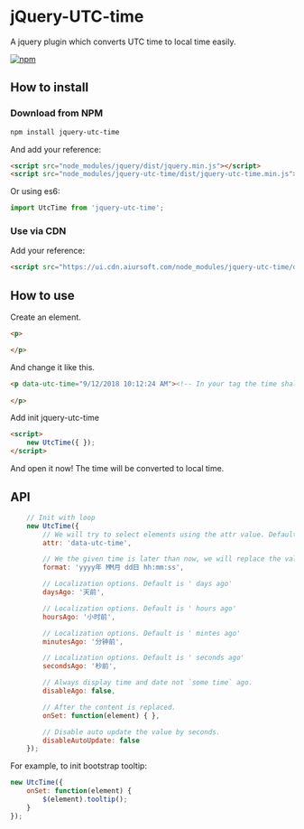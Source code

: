 # jQuery-UTC-time

A jquery plugin which converts UTC time to local time easily.

[![npm](https://img.shields.io/npm/v/jquery-utc-time.svg?style=flat)](https://www.npmjs.com/package/jquery-utc-time)

## How to install

### Download from NPM

```bash
npm install jquery-utc-time
```

And add your reference:

```html
<script src="node_modules/jquery/dist/jquery.min.js"></script>
<script src="node_modules/jquery-utc-time/dist/jquery-utc-time.min.js"></script>
```

Or using es6:

```javascript
import UtcTime from 'jquery-utc-time';
```

### Use via CDN

Add your reference:

```html
<script src="https://ui.cdn.aiursoft.com/node_modules/jquery-utc-time/dist/jquery-utc-time.min.js"></script>
```

## How to use

Create an element.

```html
<p>

</p>
```

And change it like this.

```html
<p data-utc-time="9/12/2018 10:12:24 AM"><!-- In your tag the time shall be an UTC time -->
  
</p>
```

Add init jquery-utc-time

```html
<script>
    new UtcTime({ });
</script>
```

And open it now! The time will be converted to local time.

## API

```javascript
    // Init with loop
    new UtcTime({
        // We will try to select elements using the attr value. Default value is 'data-utc-time'.
        attr: 'data-utc-time',

        // We the given time is later than now, we will replace the value to its local time using the format. If format is not specified, we will just convert it to local string.
        format: 'yyyy年 MM月 dd日 hh:mm:ss',

        // Localization options. Default is ' days ago'
        daysAgo: '天前',

        // Localization options. Default is ' hours ago'
        hoursAgo: '小时前',

        // Localization options. Default is ' mintes ago'
        minutesAgo: '分钟前',

        // Localization options. Default is ' seconds ago'
        secondsAgo: '秒前',

        // Always display time and date not `some time` ago.
        disableAgo: false,

        // After the content is replaced.
        onSet: function(element) { },

        // Disable auto update the value by seconds.
        disableAutoUpdate: false
    });
```

For example, to init bootstrap tooltip:

```javascript
new UtcTime({
    onSet: function(element) {
        $(element).tooltip();
    }
});
```
